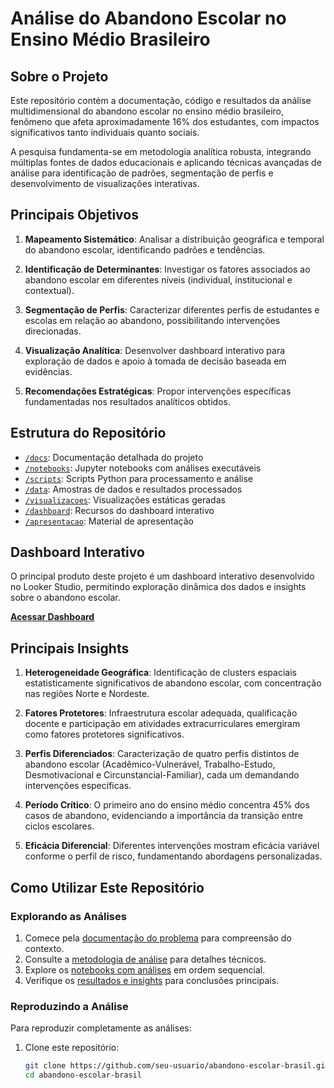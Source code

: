 # Análise do Abandono Escolar no Ensino Médio Brasileiro

## Sobre o Projeto

Este repositório contém a documentação, código e resultados da análise multidimensional do abandono escolar no ensino médio brasileiro, fenômeno que afeta aproximadamente 16% dos estudantes, com impactos significativos tanto individuais quanto sociais.

A pesquisa fundamenta-se em metodologia analítica robusta, integrando múltiplas fontes de dados educacionais e aplicando técnicas avançadas de análise para identificação de padrões, segmentação de perfis e desenvolvimento de visualizações interativas.

## Principais Objetivos

1. **Mapeamento Sistemático**: Analisar a distribuição geográfica e temporal do abandono escolar, identificando padrões e tendências.

2. **Identificação de Determinantes**: Investigar os fatores associados ao abandono escolar em diferentes níveis (individual, institucional e contextual).

3. **Segmentação de Perfis**: Caracterizar diferentes perfis de estudantes e escolas em relação ao abandono, possibilitando intervenções direcionadas.

4. **Visualização Analítica**: Desenvolver dashboard interativo para exploração de dados e apoio à tomada de decisão baseada em evidências.

5. **Recomendações Estratégicas**: Propor intervenções específicas fundamentadas nos resultados analíticos obtidos.

## Estrutura do Repositório

- [`/docs`](/docs): Documentação detalhada do projeto
- [`/notebooks`](/notebooks): Jupyter notebooks com análises executáveis
- [`/scripts`](/scripts): Scripts Python para processamento e análise
- [`/data`](/data): Amostras de dados e resultados processados
- [`/visualizacoes`](/visualizacoes): Visualizações estáticas geradas
- [`/dashboard`](/dashboard): Recursos do dashboard interativo
- [`/apresentacao`](/apresentacao): Material de apresentação

## Dashboard Interativo

O principal produto deste projeto é um dashboard interativo desenvolvido no Looker Studio, permitindo exploração dinâmica dos dados e insights sobre o abandono escolar.

**[Acessar Dashboard](https://lookerstudio.google.com/reporting/0b659cca-54ad-466f-bb59-5370a8482497)**

## Principais Insights

1. **Heterogeneidade Geográfica**: Identificação de clusters espaciais estatisticamente significativos de abandono escolar, com concentração nas regiões Norte e Nordeste.

2. **Fatores Protetores**: Infraestrutura escolar adequada, qualificação docente e participação em atividades extracurriculares emergiram como fatores protetores significativos.

3. **Perfis Diferenciados**: Caracterização de quatro perfis distintos de abandono escolar (Acadêmico-Vulnerável, Trabalho-Estudo, Desmotivacional e Circunstancial-Familiar), cada um demandando intervenções específicas.

4. **Período Crítico**: O primeiro ano do ensino médio concentra 45% dos casos de abandono, evidenciando a importância da transição entre ciclos escolares.

5. **Eficácia Diferencial**: Diferentes intervenções mostram eficácia variável conforme o perfil de risco, fundamentando abordagens personalizadas.

## Como Utilizar Este Repositório

### Explorando as Análises

1. Comece pela [documentação do problema](/docs/problema.md) para compreensão do contexto.
2. Consulte a [metodologia de análise](/docs/metodologia_analise.md) para detalhes técnicos.
3. Explore os [notebooks com análises](/notebooks) em ordem sequencial.
4. Verifique os [resultados e insights](/docs/resultados_insights.md) para conclusões principais.

### Reproduzindo a Análise

Para reproduzir completamente as análises:

1. Clone este repositório:
   ```bash
   git clone https://github.com/seu-usuario/abandono-escolar-brasil.git
   cd abandono-escolar-brasil
